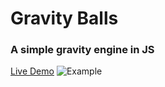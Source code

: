 # Gravity Balls
### A simple gravity engine in JS
<a href="https://ramanic.github.io/Gravity-Balls/">Live Demo</a>
![Example](https://raw.githubusercontent.com/ramanic/Gravity-Balls/master/example.gif)
